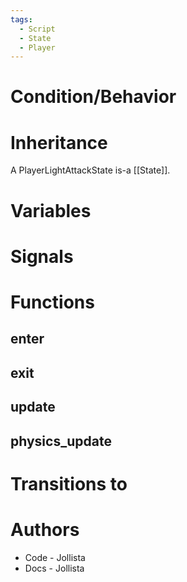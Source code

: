 ```yaml
---
tags:
  - Script
  - State
  - Player
---
```

# Condition/Behavior
# Inheritance
A PlayerLightAttackState is-a [[State]].
# Variables
# Signals
# Functions
## enter
## exit
## update
## physics_update
# Transitions to

# Authors
- Code - Jollista
- Docs - Jollista